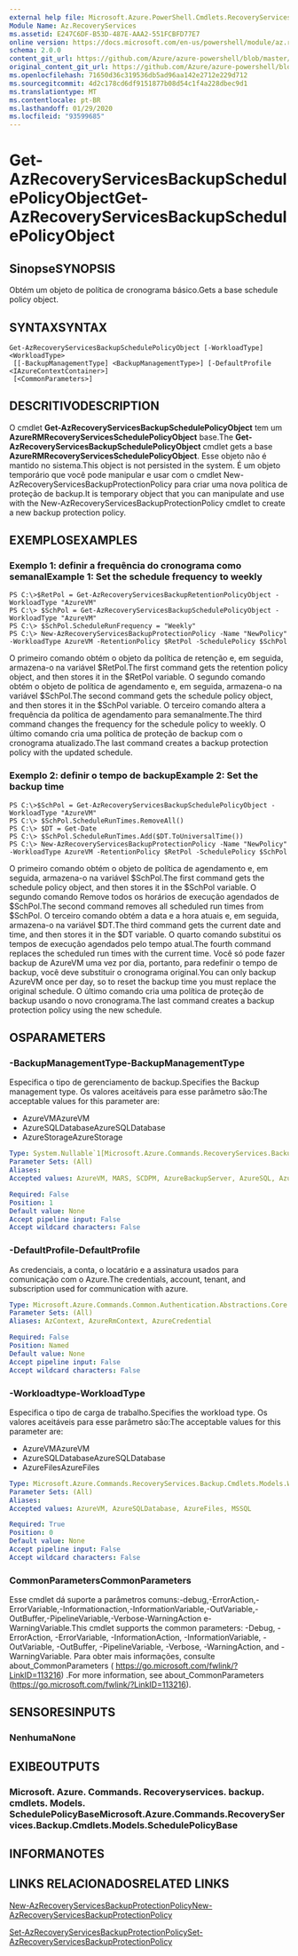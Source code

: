 ```yaml
---
external help file: Microsoft.Azure.PowerShell.Cmdlets.RecoveryServices.Backup.dll-Help.xml
Module Name: Az.RecoveryServices
ms.assetid: E247C6DF-B53D-487E-AAA2-551FCBFD77E7
online version: https://docs.microsoft.com/en-us/powershell/module/az.recoveryservices/get-azrecoveryservicesbackupschedulepolicyobject
schema: 2.0.0
content_git_url: https://github.com/Azure/azure-powershell/blob/master/src/RecoveryServices/RecoveryServices/help/Get-AzRecoveryServicesBackupSchedulePolicyObject.md
original_content_git_url: https://github.com/Azure/azure-powershell/blob/master/src/RecoveryServices/RecoveryServices/help/Get-AzRecoveryServicesBackupSchedulePolicyObject.md
ms.openlocfilehash: 71650d36c319536db5ad96aa142e2712e229d712
ms.sourcegitcommit: 4d2c178cd6df9151877b08d54c1f4a228dbec9d1
ms.translationtype: MT
ms.contentlocale: pt-BR
ms.lasthandoff: 01/29/2020
ms.locfileid: "93599685"
---
```

# <span data-ttu-id="05402-101">Get-AzRecoveryServicesBackupSchedulePolicyObject</span><span class="sxs-lookup"><span data-stu-id="05402-101">Get-AzRecoveryServicesBackupSchedulePolicyObject</span></span>

## <span data-ttu-id="05402-102">Sinopse</span><span class="sxs-lookup"><span data-stu-id="05402-102">SYNOPSIS</span></span>
<span data-ttu-id="05402-103">Obtém um objeto de política de cronograma básico.</span><span class="sxs-lookup"><span data-stu-id="05402-103">Gets a base schedule policy object.</span></span>

## <span data-ttu-id="05402-104">SYNTAX</span><span class="sxs-lookup"><span data-stu-id="05402-104">SYNTAX</span></span>

```
Get-AzRecoveryServicesBackupSchedulePolicyObject [-WorkloadType] <WorkloadType>
 [[-BackupManagementType] <BackupManagementType>] [-DefaultProfile <IAzureContextContainer>]
 [<CommonParameters>]
```

## <span data-ttu-id="05402-105">DESCRITIVO</span><span class="sxs-lookup"><span data-stu-id="05402-105">DESCRIPTION</span></span>
<span data-ttu-id="05402-106">O cmdlet **Get-AzRecoveryServicesBackupSchedulePolicyObject** tem um **AzureRMRecoveryServicesSchedulePolicyObject** base.</span><span class="sxs-lookup"><span data-stu-id="05402-106">The **Get-AzRecoveryServicesBackupSchedulePolicyObject** cmdlet gets a base **AzureRMRecoveryServicesSchedulePolicyObject**.</span></span>
<span data-ttu-id="05402-107">Esse objeto não é mantido no sistema.</span><span class="sxs-lookup"><span data-stu-id="05402-107">This object is not persisted in the system.</span></span>
<span data-ttu-id="05402-108">É um objeto temporário que você pode manipular e usar com o cmdlet New-AzRecoveryServicesBackupProtectionPolicy para criar uma nova política de proteção de backup.</span><span class="sxs-lookup"><span data-stu-id="05402-108">It is temporary object that you can manipulate and use with the New-AzRecoveryServicesBackupProtectionPolicy cmdlet to create a new backup protection policy.</span></span>

## <span data-ttu-id="05402-109">EXEMPLOS</span><span class="sxs-lookup"><span data-stu-id="05402-109">EXAMPLES</span></span>

### <span data-ttu-id="05402-110">Exemplo 1: definir a frequência do cronograma como semanal</span><span class="sxs-lookup"><span data-stu-id="05402-110">Example 1: Set the schedule frequency to weekly</span></span>
```
PS C:\>$RetPol = Get-AzRecoveryServicesBackupRetentionPolicyObject -WorkloadType "AzureVM" 
PS C:\> $SchPol = Get-AzRecoveryServicesBackupSchedulePolicyObject -WorkloadType "AzureVM" 
PS C:\> $SchPol.ScheduleRunFrequency = "Weekly"
PS C:\> New-AzRecoveryServicesBackupProtectionPolicy -Name "NewPolicy" -WorkloadType AzureVM -RetentionPolicy $RetPol -SchedulePolicy $SchPol
```

<span data-ttu-id="05402-111">O primeiro comando obtém o objeto da política de retenção e, em seguida, armazena-o na variável $RetPol.</span><span class="sxs-lookup"><span data-stu-id="05402-111">The first command gets the retention policy object, and then stores it in the $RetPol variable.</span></span>
<span data-ttu-id="05402-112">O segundo comando obtém o objeto de política de agendamento e, em seguida, armazena-o na variável $SchPol.</span><span class="sxs-lookup"><span data-stu-id="05402-112">The second command gets the schedule policy object, and then stores it in the $SchPol variable.</span></span>
<span data-ttu-id="05402-113">O terceiro comando altera a frequência da política de agendamento para semanalmente.</span><span class="sxs-lookup"><span data-stu-id="05402-113">The third command changes the frequency for the schedule policy to weekly.</span></span>
<span data-ttu-id="05402-114">O último comando cria uma política de proteção de backup com o cronograma atualizado.</span><span class="sxs-lookup"><span data-stu-id="05402-114">The last command creates a backup protection policy with the updated schedule.</span></span>

### <span data-ttu-id="05402-115">Exemplo 2: definir o tempo de backup</span><span class="sxs-lookup"><span data-stu-id="05402-115">Example 2: Set the backup time</span></span>
```
PS C:\>$SchPol = Get-AzRecoveryServicesBackupSchedulePolicyObject -WorkloadType "AzureVM" 
PS C:\> $SchPol.ScheduleRunTimes.RemoveAll()
PS C:\> $DT = Get-Date
PS C:\> $SchPol.ScheduleRunTimes.Add($DT.ToUniversalTime())
PS C:\> New-AzRecoveryServicesBackupProtectionPolicy -Name "NewPolicy" -WorkloadType AzureVM -RetentionPolicy $RetPol -SchedulePolicy $SchPol
```

<span data-ttu-id="05402-116">O primeiro comando obtém o objeto de política de agendamento e, em seguida, armazena-o na variável $SchPol.</span><span class="sxs-lookup"><span data-stu-id="05402-116">The first command gets the schedule policy object, and then stores it in the $SchPol variable.</span></span>
<span data-ttu-id="05402-117">O segundo comando Remove todos os horários de execução agendados de $SchPol.</span><span class="sxs-lookup"><span data-stu-id="05402-117">The second command removes all scheduled run times from $SchPol.</span></span>
<span data-ttu-id="05402-118">O terceiro comando obtém a data e a hora atuais e, em seguida, armazena-o na variável $DT.</span><span class="sxs-lookup"><span data-stu-id="05402-118">The third command gets the current date and time, and then stores it in the $DT variable.</span></span>
<span data-ttu-id="05402-119">O quarto comando substitui os tempos de execução agendados pelo tempo atual.</span><span class="sxs-lookup"><span data-stu-id="05402-119">The fourth command replaces the scheduled run times with the current time.</span></span>
<span data-ttu-id="05402-120">Você só pode fazer backup de AzureVM uma vez por dia, portanto, para redefinir o tempo de backup, você deve substituir o cronograma original.</span><span class="sxs-lookup"><span data-stu-id="05402-120">You can only backup AzureVM once per day, so to reset the backup time you must replace the original schedule.</span></span>
<span data-ttu-id="05402-121">O último comando cria uma política de proteção de backup usando o novo cronograma.</span><span class="sxs-lookup"><span data-stu-id="05402-121">The last command creates a backup protection policy using the new schedule.</span></span>

## <span data-ttu-id="05402-122">OS</span><span class="sxs-lookup"><span data-stu-id="05402-122">PARAMETERS</span></span>

### <span data-ttu-id="05402-123">-BackupManagementType</span><span class="sxs-lookup"><span data-stu-id="05402-123">-BackupManagementType</span></span>
<span data-ttu-id="05402-124">Especifica o tipo de gerenciamento de backup.</span><span class="sxs-lookup"><span data-stu-id="05402-124">Specifies the Backup management type.</span></span>
<span data-ttu-id="05402-125">Os valores aceitáveis para esse parâmetro são:</span><span class="sxs-lookup"><span data-stu-id="05402-125">The acceptable values for this parameter are:</span></span>
- <span data-ttu-id="05402-126">AzureVM</span><span class="sxs-lookup"><span data-stu-id="05402-126">AzureVM</span></span> 
- <span data-ttu-id="05402-127">AzureSQLDatabase</span><span class="sxs-lookup"><span data-stu-id="05402-127">AzureSQLDatabase</span></span>
- <span data-ttu-id="05402-128">AzureStorage</span><span class="sxs-lookup"><span data-stu-id="05402-128">AzureStorage</span></span>

```yaml
Type: System.Nullable`1[Microsoft.Azure.Commands.RecoveryServices.Backup.Cmdlets.Models.BackupManagementType]
Parameter Sets: (All)
Aliases:
Accepted values: AzureVM, MARS, SCDPM, AzureBackupServer, AzureSQL, AzureStorage, AzureWorkload

Required: False
Position: 1
Default value: None
Accept pipeline input: False
Accept wildcard characters: False
```

### <span data-ttu-id="05402-129">-DefaultProfile</span><span class="sxs-lookup"><span data-stu-id="05402-129">-DefaultProfile</span></span>
<span data-ttu-id="05402-130">As credenciais, a conta, o locatário e a assinatura usados para comunicação com o Azure.</span><span class="sxs-lookup"><span data-stu-id="05402-130">The credentials, account, tenant, and subscription used for communication with azure.</span></span>

```yaml
Type: Microsoft.Azure.Commands.Common.Authentication.Abstractions.Core.IAzureContextContainer
Parameter Sets: (All)
Aliases: AzContext, AzureRmContext, AzureCredential

Required: False
Position: Named
Default value: None
Accept pipeline input: False
Accept wildcard characters: False
```

### <span data-ttu-id="05402-131">-Workloadtype</span><span class="sxs-lookup"><span data-stu-id="05402-131">-WorkloadType</span></span>
<span data-ttu-id="05402-132">Especifica o tipo de carga de trabalho.</span><span class="sxs-lookup"><span data-stu-id="05402-132">Specifies the workload type.</span></span>
<span data-ttu-id="05402-133">Os valores aceitáveis para esse parâmetro são:</span><span class="sxs-lookup"><span data-stu-id="05402-133">The acceptable values for this parameter are:</span></span>
- <span data-ttu-id="05402-134">AzureVM</span><span class="sxs-lookup"><span data-stu-id="05402-134">AzureVM</span></span> 
- <span data-ttu-id="05402-135">AzureSQLDatabase</span><span class="sxs-lookup"><span data-stu-id="05402-135">AzureSQLDatabase</span></span>
- <span data-ttu-id="05402-136">AzureFiles</span><span class="sxs-lookup"><span data-stu-id="05402-136">AzureFiles</span></span>

```yaml
Type: Microsoft.Azure.Commands.RecoveryServices.Backup.Cmdlets.Models.WorkloadType
Parameter Sets: (All)
Aliases:
Accepted values: AzureVM, AzureSQLDatabase, AzureFiles, MSSQL

Required: True
Position: 0
Default value: None
Accept pipeline input: False
Accept wildcard characters: False
```

### <span data-ttu-id="05402-137">CommonParameters</span><span class="sxs-lookup"><span data-stu-id="05402-137">CommonParameters</span></span>
<span data-ttu-id="05402-138">Esse cmdlet dá suporte a parâmetros comuns:-debug,-ErrorAction,-ErrorVariable,-Informationaction,-InformationVariable,-OutVariable,-OutBuffer,-PipelineVariable,-Verbose-WarningAction e-WarningVariable.</span><span class="sxs-lookup"><span data-stu-id="05402-138">This cmdlet supports the common parameters: -Debug, -ErrorAction, -ErrorVariable, -InformationAction, -InformationVariable, -OutVariable, -OutBuffer, -PipelineVariable, -Verbose, -WarningAction, and -WarningVariable.</span></span> <span data-ttu-id="05402-139">Para obter mais informações, consulte about_CommonParameters ( https://go.microsoft.com/fwlink/?LinkID=113216) .</span><span class="sxs-lookup"><span data-stu-id="05402-139">For more information, see about_CommonParameters (https://go.microsoft.com/fwlink/?LinkID=113216).</span></span>

## <span data-ttu-id="05402-140">SENSORES</span><span class="sxs-lookup"><span data-stu-id="05402-140">INPUTS</span></span>

### <span data-ttu-id="05402-141">Nenhuma</span><span class="sxs-lookup"><span data-stu-id="05402-141">None</span></span>

## <span data-ttu-id="05402-142">EXIBE</span><span class="sxs-lookup"><span data-stu-id="05402-142">OUTPUTS</span></span>

### <span data-ttu-id="05402-143">Microsoft. Azure. Commands. Recoveryservices. backup. cmdlets. Models. SchedulePolicyBase</span><span class="sxs-lookup"><span data-stu-id="05402-143">Microsoft.Azure.Commands.RecoveryServices.Backup.Cmdlets.Models.SchedulePolicyBase</span></span>

## <span data-ttu-id="05402-144">INFORMA</span><span class="sxs-lookup"><span data-stu-id="05402-144">NOTES</span></span>

## <span data-ttu-id="05402-145">LINKS RELACIONADOS</span><span class="sxs-lookup"><span data-stu-id="05402-145">RELATED LINKS</span></span>

[<span data-ttu-id="05402-146">New-AzRecoveryServicesBackupProtectionPolicy</span><span class="sxs-lookup"><span data-stu-id="05402-146">New-AzRecoveryServicesBackupProtectionPolicy</span></span>](./New-AzRecoveryServicesBackupProtectionPolicy.md)

[<span data-ttu-id="05402-147">Set-AzRecoveryServicesBackupProtectionPolicy</span><span class="sxs-lookup"><span data-stu-id="05402-147">Set-AzRecoveryServicesBackupProtectionPolicy</span></span>](./Set-AzRecoveryServicesBackupProtectionPolicy.md)


